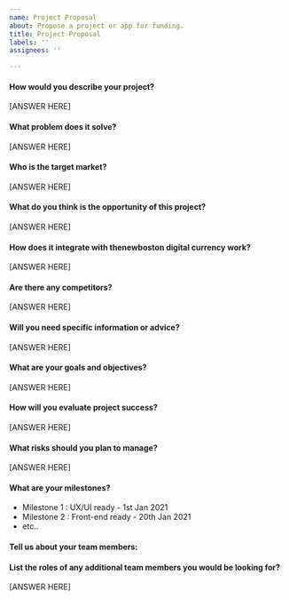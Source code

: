 ```yaml
---
name: Project Proposal
about: Propose a project or app for funding.
title: Project Proposal
labels: ''
assignees: ''

---
```


#### How would you describe your project?
[ANSWER HERE]

#### What problem does it solve?
[ANSWER HERE]

#### Who is the target market?
[ANSWER HERE]

#### What do you think is the opportunity of this project?
[ANSWER HERE]

#### How does it integrate with thenewboston digital currency work?
[ANSWER HERE]

#### Are there any competitors?
[ANSWER HERE]

#### Will you need specific information or advice?
[ANSWER HERE]

#### What are your goals and objectives?
[ANSWER HERE]

#### How will you evaluate project success?
[ANSWER HERE]

#### What risks should you plan to manage?
[ANSWER HERE]

#### What are your milestones?
<!--- You are free to create your own milestones and any number of milestones. Dates can be approximate. --->
- Milestone 1 : UX/UI ready - 1st Jan 2021
- Milestone 2 : Front-end ready - 20th Jan 2021
- etc..

#### Tell us about your team members:
<!--- E.g: @Bucky | buckyroberts | Team Lead --->
<!--- Add atleast your details if you don't have your team yet. --->
<!--- Please join thenewboston slack: https://join.slack.com/t/thenewboston/shared_invite/zt-j7j4ie92-ADy7GL3KAzCwSlaAVoDKLw --->

#### List the roles of any additional team members you would be looking for?
[ANSWER HERE]

